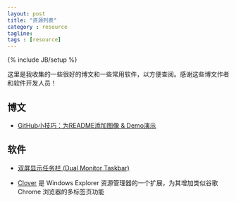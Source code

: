 ```yaml
---
layout: post
title: "资源列表"
category : resource
tagline: 
tags : [resource]
---
```

{% include JB/setup %}

这里是我收集的一些很好的博文和一些常用软件，以方便查阅。感谢这些博文作者和软件开发人员！

## 博文

* [GitHub小技巧：为README添加图像 & Demo演示](http://solutionoptimist.com/2013/12/28/awesome-github-tricks/)

## 软件

* [双屏显示任务栏 (Dual Monitor Taskbar)](http://sourceforge.net/projects/dualmonitortb/)

* [Clover](http://cn.ejie.me/) 是 Windows Explorer 资源管理器的一个扩展，为其增加类似谷歌 Chrome 浏览器的多标签页功能

